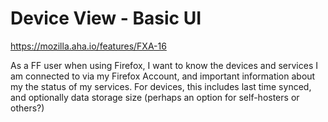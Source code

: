 
Device View - Basic UI
======================

https://mozilla.aha.io/features/FXA-16

As a FF user when using Firefox, I want to know the devices and services I am connected to via my Firefox Account, and important information about my the status of my services. For devices, this includes last time synced, and optionally data storage size (perhaps an option for self-hosters or others?)

